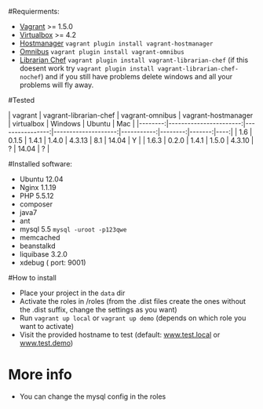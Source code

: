 #Requierments:

* [Vagrant](http://www.vagrantup.com/) >= 1.5.0
* [Virtualbox](https://www.virtualbox.org/) >= 4.2 
* [Hostmanager](https://github.com/smdahlen/vagrant-hostmanager) `vagrant plugin install vagrant-hostmanager`
* [Omnibus](https://github.com/schisamo/vagrant-omnibus) `vagrant plugin install vagrant-omnibus`
* [Librarian Chef](https://github.com/jimmycuadra/vagrant-librarian-chef) `vagrant plugin install vagrant-librarian-chef` (if this doesent work try `vagrant plugin install vagrant-librarian-chef-nochef`) and if you still have problems delete windows and all your problems will fly away.


#Tested 

 | vagrant | vagrant-librarian-chef | vagrant-omnibus | vagrant-hostmanager | virtualbox | Windows | Ubuntu | Mac |
 |--------:|-----------------------:|----------------:|--------------------:|-----------:|--------:|-------:|----:|  | 1.6     |        0.1.5           |     1.4.1       |       1.4.0         |  4.3.13    |    8.1  | 14.04  |  Y  |
 | 1.6.3   |        0.2.0           |     1.4.1       |       1.5.0         |  4.3.10    |     ?   | 14.04  |  ?  |
 

#Installed software:
* Ubuntu 12.04
* Nginx 1.1.19
* PHP 5.5.12
* composer
* java7
* ant
* mysql 5.5  `mysql -uroot -p123qwe`
* memcached
* beanstalkd
* liquibase 3.2.0
* xdebug ( port: 9001)

#How to install
- Place your project in the `data` dir
- Activate the roles in /roles (from the .dist files create the ones without the .dist suffix, change the settings as you want)
- Run `vagrant up local` or `vagrant up demo` (depends on which role you want to activate) 
- Visit the provided hostname to test (default: www.test.local or www.test.demo)

# More info

- You can change the mysql config in the roles
